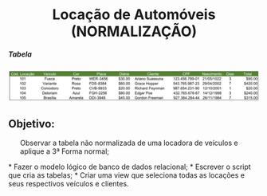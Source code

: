 <h1 align="center"> Locação de Automóveis (NORMALIZAÇÃO)</h1>

<h5>Tabela</h5>

![tabela](TABELA_NORMALIZACAO.png)

<h2>Objetivo:</h2>
<ol> Observar a tabela não normalizada de uma locadora de veículos e aplique a 3ª Forma normal;</ol>
* Fazer o modelo lógico de banco de dados relacional;
* Escrever o script que cria as tabelas;
* Criar uma view que seleciona todas as locações e seus respectivos veículos e clientes.

